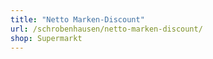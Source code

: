 ```yaml
---
title: "Netto Marken-Discount"
url: /schrobenhausen/netto-marken-discount/
shop: Supermarkt
---
```

